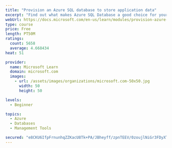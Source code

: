 ```yaml
---
title: "Provision an Azure SQL database to store application data"
excerpt: "Find out what makes Azure SQL Database a good choice for your relational database, how to create the database from the portal and connect with Azure Cloud Shell."
webUrl: https://docs.microsoft.com/en-us/learn/modules/provision-azure-sql-db/
type: course
price: Free
length: PT50M
ratings:
  count: 5658
  average: 4.668434
heat: 51

provider:
  name: Microsoft Learn
  domain: microsoft.com
  images:
    - url: /assets/images/organizations/microsoft.com-50x50.jpg
      width: 50
      height: 50

levels:
  - Beginner

topics:
  - Azure
  - Databases
  - Management Tools

secured: "e8CKU6IfpFrnunhqZZKacU8Tk+PA/JBheyff/zpnTEEV/0zoujlNiGr3FDyXTz7LcoNeetbjqbtVszhhYAazNsp3gTjTtG7cvasBqYJ9hxWNMqV0h7AzejyJOApUh6NoNx05TyZy21qjGDaRm6pJBUCkt4A0xx+5H9i9HDDwchyQ19l2NOXTcl7f2QpLipCU8SyRqGydh4pslVjClTO/ckHaKsD1cvu19gG6C90dBNIsDs4OdLOtMbOWNfhWyvsVXL/zEha+jfhYTQW0HtgPepTCd9l57VfD2NbMnQgZWow2kd9kjiw2evE9EsbfE/KXEY2kjjwnBwf8ZtQCgSGQ+SoX6ZhiCbOguMdL4rAlfcSZ7UQUmf74KqrPCupJQw2NnkQvXRZV/RZr4GD+O9ekYQ3IJxrTrHrNjahyHXMT3Hc=;Nw0IAO2DVPI4cX02cCtDvQ=="
---
```


